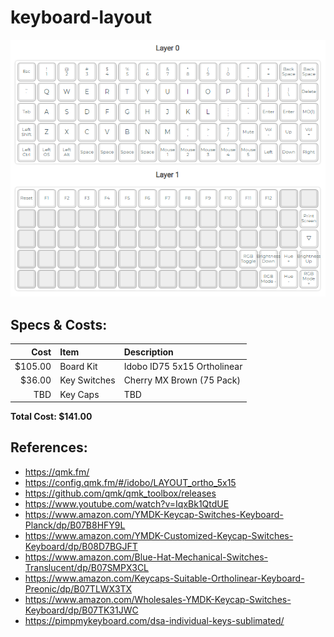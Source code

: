 # keyboard-layout

![layout](/images/layout.png)

## Specs & Costs:

|Cost|Item|Description|
|--:|:--|:--|
|$105.00|Board Kit|Idobo ID75 5x15 Ortholinear|
|$36.00|Key Switches|Cherry MX Brown (75 Pack)|
|TBD|Key Caps|TBD|

**Total Cost: $141.00**

## References:

- https://qmk.fm/
- https://config.qmk.fm/#/idobo/LAYOUT_ortho_5x15
- https://github.com/qmk/qmk_toolbox/releases
- https://www.youtube.com/watch?v=IqxBk1QtdUE
- https://www.amazon.com/YMDK-Keycap-Switches-Keyboard-Planck/dp/B07B8HFY9L
- https://www.amazon.com/YMDK-Customized-Keycap-Switches-Keyboard/dp/B08D7BGJFT
- https://www.amazon.com/Blue-Hat-Mechanical-Switches-Translucent/dp/B07SMPX3CL
- https://www.amazon.com/Keycaps-Suitable-Ortholinear-Keyboard-Preonic/dp/B07TLWX3TX
- https://www.amazon.com/Wholesales-YMDK-Keycap-Switches-Keyboard/dp/B07TK31JWC
- https://pimpmykeyboard.com/dsa-individual-keys-sublimated/